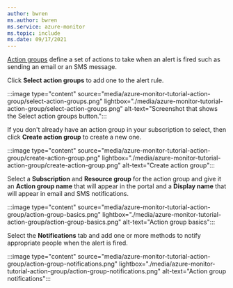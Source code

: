 ```yaml
---
author: bwren
ms.author: bwren
ms.service: azure-monitor
ms.topic: include
ms.date: 09/17/2021
---
```


[Action groups](../articles/azure-monitor/alerts/action-groups.md) define a set of actions to take when an alert is fired such as sending an email or an SMS message.

Click **Select action groups** to add one to the alert rule.

:::image type="content" source="media/azure-monitor-tutorial-action-group/select-action-groups.png" lightbox="./media/azure-monitor-tutorial-action-group/select-action-groups.png" alt-text="Screenshot that shows the Select action groups button.":::


If you don't already have an action group in your subscription to select, then click **Create action group** to create a new one.

:::image type="content" source="media/azure-monitor-tutorial-action-group/create-action-group.png" lightbox="./media/azure-monitor-tutorial-action-group/create-action-group.png" alt-text="Create action group":::

Select a **Subscription** and **Resource group** for the action group and give it an **Action group name** that will appear in the portal and a **Display name** that will appear in email and SMS notifications.

:::image type="content" source="media/azure-monitor-tutorial-action-group/action-group-basics.png" lightbox="./media/azure-monitor-tutorial-action-group/action-group-basics.png" alt-text="Action group basics":::

Select the **Notifications** tab and add one or more methods to notify appropriate people when the alert is fired.

:::image type="content" source="media/azure-monitor-tutorial-action-group/action-group-notifications.png" lightbox="./media/azure-monitor-tutorial-action-group/action-group-notifications.png" alt-text="Action group notifications":::
